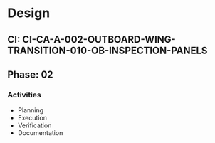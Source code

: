 # Design

## CI: CI-CA-A-002-OUTBOARD-WING-TRANSITION-010-OB-INSPECTION-PANELS
## Phase: 02

### Activities
- Planning
- Execution
- Verification
- Documentation
